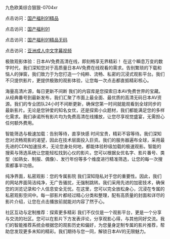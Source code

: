 
九色欧美综合狠狠-0704xr


点击访问：<a href="https://bered.pages.dev/">国产福利91精品</a>

点击访问：<a href="https://https://rtj-3zo.pages.dev/">国产福利91</a>

点击访问：<a href="https://bsdf-5f5.pages.dev/">国产福利91精品无码</a>

点击访问：<a href="https://fdhf-454.pages.dev/">亚洲成人中文字幕视频</a>


极致观影体验：日本AV免费高清在线，即刻畅享无界精彩！
在这个瞬息万变的数字时代，我们深知您对于高质量日本AV免费在线观看的需求。告别繁琐的下载和恼人的弹窗，我们致力于为您打造一个纯粹、流畅、私密的沉浸式观影平台。我们不只提供影片，更提供极致的观影体验，让您每一次点击都直抵精彩核心。

海量高清片源，每日更新不间断
我们的内容库是您探索日本AV免费世界的宝藏。从经典番号到最新发布，我们汇聚了市面上最全面、最优质的高清无码日本AV资源。我们的专业团队24小时不间断更新，确保您第一时间就能观看到全球同步的最新影片。无论是您钟爱的知名女优，还是探索小众题材，我们都能满足您的多样化需求。我们承诺所有影片均为免费高清在线播放，让您尽享视觉盛宴，无需担心任何额外费用。

智能筛选与极速加载：告别等待，直享快感
时间宝贵，精彩不容等待。我们深知您对流畅观影的渴望，因此在技术层面投入巨资。我们的服务器遍布全球，采用最先进的CDN加速技术，无论您身处何地，都能体验秒级加载的极速观影。智能的搜索与筛选系统让您能轻松找到心仪的影片。您可以根据女优名字、影片番号、类型（如熟女、制服、偶像）、发行年份等多个维度进行精准筛选，让您的每一次搜索都事半功倍。

纯净界面，私密观影：您的专属影院
我们深知隐私对于您的重要性。因此，我们的网站界面简洁纯净，无广告骚扰，无强制跳转。我们采用先进的加密技术，确保您的浏览记录和个人信息安全无忧。在这里，您可以完全放松身心，沉浸在专属的私密观影空间中。每一部影片都经过精心分类和整理，配有高质量的封面和详尽的影片介绍，让您在点击播放前就能对内容了然于心。

社区互动与定制推荐：探索更多精彩
我们不仅仅是一个观影平台，更是一个分享与交流的社区。您可以在影片下方发表评论，分享观影心得，与其他同好交流。我们的智能推荐系统会根据您的观影历史和偏好，为您量身定制专属的影片推荐，帮助您发现更多未知的精彩。我们期待与您一同，解锁日本AV的无限魅力。


<span style="display:none;">[Canonical link](https://github.com/dtttn20250704/000025）</span>
